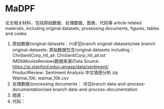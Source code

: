 # MaDPF
论文相关材料，包括原始数据、处理数据、图表、代码等 article related materials, including original datasets, prosessing documents, figures, tables and codes.
1. 原始数据/original datasets：/n详见branch original-datasets/see branch original-datasets:  原始数据包含/original datasets including：  
   ChnSentiCorp_htl_all: ChnSentiCorp_htl_all.txt  
   IMDbMoviesReviews数据来源/Data Source: https://ai.stanford.edu/~amaas/data/sentiment/  
   ProductReview: Sentiment Analysis 中文情感分析.zip  
   Waimai_10k: waimai_10k.csv  
3. 处理数据/processing documents：
   详见branch data-and-process-documentation/see branch data-and-process-documentation
4. 图表：
5. 代码：
